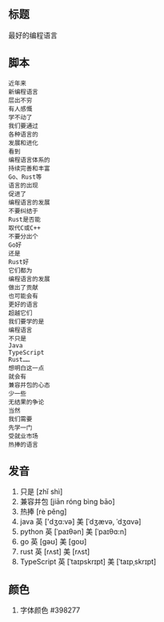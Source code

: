 ## 标题

最好的编程语言

## 脚本

```
近年来
新编程语言
层出不穷
有人感慨
学不动了
我们要通过
各种语言的
发展和进化
看到
编程语言体系的
持续完善和丰富
Go、Rust等
语言的出现
促进了
编程语言的发展
不要纠结于
Rust是否能
取代C或C++
不要分出个
Go好
还是
Rust好
它们都为
编程语言的发展
做出了贡献
也可能会有
更好的语言
超越它们
我们要学的是
编程语言
不只是
Java
TypeScript
Rust……
想明白这一点
就会有
兼容并包的心态
少一些
无结果的争论
当然
我们需要
先学一门
受就业市场
热捧的语言
```

## 发音

1. 只是 [zhǐ shì]
2. 兼容并包 [jiān róng bìng bāo]
3. 热捧  [rè pěng] 
4. java 英 ['dʒɑ:və] 美 [ˈdʒævə, ˈdʒɑvə] 
5. python 英 [ˈpaɪθən] 美 [ˈpaɪθɑ:n] 
6. go 英 [gəʊ] 美 [goʊ] 
7. rust 英 [rʌst] 美 [rʌst]
8. TypeScript 英 [ˈtaɪpskrɪpt] 美 [ˈtaɪpˌskrɪpt]

## 颜色

1. 字体颜色 #398277
